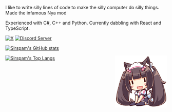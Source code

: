 I like to write silly lines of code to make the silly computer do silly things. Made the infamous Nya mod

Experienced with C#, C++ and Python. Currently dabbling with React and TypeScript.

[![X](https://img.shields.io/badge/Sirspamalot555--000000?logo=x&logoColor=white)](https://twitter.com/Sirspamalot555)
[![Discord Server](https://img.shields.io/badge/Sirver--5865F2?&logo=Discord&logoColor=white)](https://discord.gg/dWX6fpGUK9)

[![Sirspam's GitHub stats](https://github-readme-stats.vercel.app/api?username=sirspam&count_private=true&hide=issues&show_icons=true&theme=github_dark&bg_color=132c49&hide_border=true&border_radius=8)](https://github.com/anuraghazra/github-readme-stats)

[![Sirspam's Top Langs](https://github-readme-stats.vercel.app/api/top-langs/?username=sirspam&layout=compact&theme=github_dark&bg_color=132c49&hide_border=true&border_radius=8)](https://github.com/anuraghazra/github-readme-stats)
<a href="https://sirspam.github.io/meow-click-thing" target="_blank">
  <img src="chocola_mini_sitting.png" align="right" width="162" height="162">
</a>
